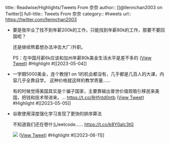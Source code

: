 title:: Readwise/Highlights/Tweets From 奈奈
author:: [[@llennchan2003 on Twitter]]
full-title:: Tweets From 奈奈
category:: #tweets
url:: https://twitter.com/llennchan2003

- 要是我毕业了找不到年薪200k的工作，只能找到年薪80k的工作，那要不要回国呢？
  
  还是继续熬着想办法冲击大厂/升职。
  
  PS：在中国月薪6k应该和加州年薪80k美金生活水平是差不多的 ([View Tweet](https://twitter.com/llennchan2003/status/1653521626724716544)) #Highlight #[[2023-05-04]]
- 一学期5000美金，连个教授1 on 1的机会都没有，几乎都是几百人的大课，内容几乎全靠自学。 这种价格就这样的教学质量……
  
  有的时候觉得美国其实是个骗子国家，主要靠输出普世价值观吸引移民来美国，把钱和技术带进来。… https://t.co/8Hfntd0ntb ([View Tweet](https://twitter.com/llennchan2003/status/1654298910775742465)) #Highlight #[[2023-05-05]]
- 谷歌使用深度强化学习发现了更快的排序算法
  
  不知道我们还在卷什么leetcode…… https://t.co/k8Y0aIc3tG
  
  ![](https://pbs.twimg.com/media/FyRovtiaEAEiqId.jpg) ([View Tweet](https://twitter.com/llennchan2003/status/1667573515070083073)) #Highlight #[[2023-06-11]]